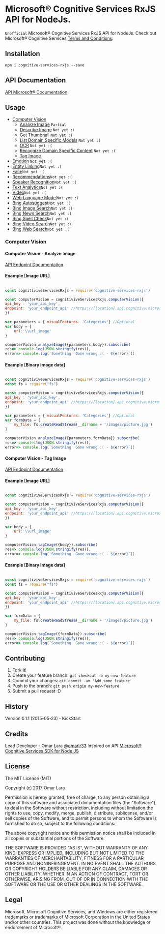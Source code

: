 # Microsoft® Cognitive Services RxJS API for NodeJs.

`Unofficial` Microsoft® Cognitive Services RxJS API for NodeJs. Check out Microsoft® Cognitive Services [Terms and Conditions](http://research.microsoft.com/en-us/um/legal/CognitiveServicesTerms20160628.htm).
 
## Installation
 
`npm i cognitive-services-rxjs --save`

## API Documentation
[API Microsoft® Documentation](https://docs.microsoft.com/en-us/azure/cognitive-services/)
## Usage
* [Computer Vision](#computer-vision)
	* [Analyze Image](#) `Partial`
	* [Describe Image](#) `Not yet :(`
	* [Get Thumbnail](#) `Not yet :(`
	* [List Domain Specific Models](#) `Not yet :(`
	* [OCR](#) `Not yet :(`
	* [Recognize Domain Specific Content](#) `Not yet :(`
	* [Tag Image](#computer-vision---tag-image)
* [Emotion](#) `Not yet :(`
* [Entity Linking](#)`Not yet :(`
* [Face](#)`Not yet :(`
* [Recommendations](#)`Not yet :(`
* [Speaker Recognition](#)`Not yet :(`
* [Text Analytics](#)`Not yet :(`
* [Video](#)`Not yet :(`
* [Web Language Model](#)`Not yet :(`
* [Bing Autosuggest](#)`Not yet :(`
* [Bing Image Search](#)`Not yet :(`
* [Bing News Search](#)`Not yet :(`
* [Bing Spell Check](#)`Not yet :(`
* [Bing Video Search](#)`Not yet :(`
* [Bing Web Search](#)`Not yet :(`
### Computer Vision

#### Computer Vision - Analyze Image
 [API Endpoint Documentation](https://westus.dev.cognitive.microsoft.com/docs/services/56f91f2d778daf23d8ec6739/operations/56f91f2e778daf14a499e1fa)

#### Example [Image URL]

```javascript

const cognitiviveServicesRxjs = require('cognitive-services-rxjs')

const computerVision = cognitiviveServicesRxjs.computerVision({
api_key : 'your_api_key',
endpoint: 'your_endpoint_api' //https://[location].api.cognitive.microsoft.com/vision/v1.0
})

var parameters = { visualFeatures: 'Categories'} //Optional
var body = {
    url:'\\url_image'
}

computerVision.analyzeImage({parameters,body}).subscribe(
res=> console.log(JSON.stringify(res)),
error=> console.log(`Something  Gone wrong :( - ${error}`))

```

#### Example [Binary image data]

```javascript

const cognitiviveServicesRxjs = require('cognitive-services-rxjs')
const fs = require("fs")

const computerVision = cognitiviveServicesRxjs.computerVision({
api_key : 'your_api_key',
endpoint: 'your_endpoint_api' //https://[location].api.cognitive.microsoft.com/vision/v1.0
})

var parameters = { visualFeatures: 'Categories'} //Optional
var formData = {
    my_file: fs.createReadStream(__dirname + '/images/picture.jpg')
}

computerVision.analyzeImage({parameters,formData}).subscribe(
res=> console.log(JSON.stringify(res)),
error=> console.log(`Something  Gone wrong :( - ${error}`))

```

 #### Computer Vision - Tag Image
 [API Endpoint Documentation](https://westus.dev.cognitive.microsoft.com/docs/services/56f91f2d778daf23d8ec6739/operations/56f91f2e778daf14a499e1fa)

#### Example [Image URL]

```javascript

const cognitiviveServicesRxjs = require('cognitive-services-rxjs')

const computerVision = cognitiviveServicesRxjs.computerVision({
api_key : 'your_api_key',
endpoint: 'your_endpoint_api' //https://[location].api.cognitive.microsoft.com/vision/v1.0
})

var body = {
    url:'\\url_image'
}

computerVision.tagImage({body}).subscribe(
res=> console.log(JSON.stringify(res)),
error=> console.log(`Something  Gone wrong :( - ${error}`))

```

#### Example [Binary image data]

```javascript

const cognitiviveServicesRxjs = require('cognitive-services-rxjs')
const fs = require("fs")

const computerVision = cognitiviveServicesRxjs.computerVision({
api_key : 'your_api_key',
endpoint: 'your_endpoint_api' //https://[location].api.cognitive.microsoft.com/vision/v1.0
})

var formData = {
    my_file: fs.createReadStream(__dirname + '/images/picture.jpg')
}

computerVision.tagImage({formData}).subscribe(
res=> console.log(JSON.stringify(res)),
error=> console.log(`Something  Gone wrong :( - ${error}`))

```
## Contributing
 
1. Fork it!
2. Create your feature branch: `git checkout -b my-new-feature`
3. Commit your changes: `git commit -am 'Add some feature'`
4. Push to the branch: `git push origin my-new-feature`
5. Submit a pull request :D
 
## History
 
Version 0.1.1 (2015-05-23) - KickStart
 
## Credits
 
Lead Developer - Omar Lara [@omarlr33](https://twitter.com/omarlr33)
Inspired on API [Microsoft® Cognitive Services SDK for Node.JS](https://www.npmjs.com/package/cognitive-services)
## License
 
The MIT License (MIT)

Copyright (c) 2017 Omar Lara

Permission is hereby granted, free of charge, to any person obtaining a copy of this software and associated documentation files (the "Software"), to deal in the Software without restriction, including without limitation the rights to use, copy, modify, merge, publish, distribute, sublicense, and/or sell copies of the Software, and to permit persons to whom the Software is furnished to do so, subject to the following conditions:

The above copyright notice and this permission notice shall be included in all copies or substantial portions of the Software.

THE SOFTWARE IS PROVIDED "AS IS", WITHOUT WARRANTY OF ANY KIND, EXPRESS OR IMPLIED, INCLUDING BUT NOT LIMITED TO THE WARRANTIES OF MERCHANTABILITY, FITNESS FOR A PARTICULAR PURPOSE AND NONINFRINGEMENT. IN NO EVENT SHALL THE AUTHORS OR COPYRIGHT HOLDERS BE LIABLE FOR ANY CLAIM, DAMAGES OR OTHER LIABILITY, WHETHER IN AN ACTION OF CONTRACT, TORT OR OTHERWISE, ARISING FROM, OUT OF OR IN CONNECTION WITH THE SOFTWARE OR THE USE OR OTHER DEALINGS IN THE SOFTWARE.


## Legal
Microsoft, Microsoft Cognitive Services, and Windows are either registered trademarks or trademarks of Microsoft Corporation in the United States and/or other countries.
This project was done without the knowledge or endorsement of Microsoft®.
	